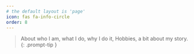 ```yaml
---
# the default layout is 'page'
icon: fas fa-info-circle
order: 8
---
```


> About who I am, what I do, why I do it, Hobbies, a bit about my story.
{: .prompt-tip }

